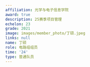 ```yaml
---
affiliation: 光学与电子信息学院
award: true
description: 25赛季项目管理
echelon: 23
grade: 2021
image: images/member_photo/丁硕.jpeg
links: null
name: 丁硕
role: 电路组组员
time: '24'
type: 普通队员
---
```

